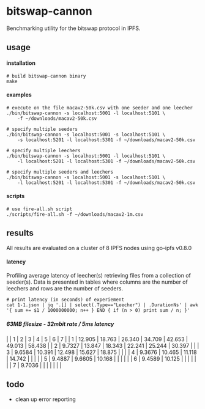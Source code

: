 # bitswap-cannon
Benchmarking utility for the bitswap protocol in IPFS.

## usage
#### installation
    # build bitswap-cannon binary
    make
#### examples
    # execute on the file macav2-50k.csv with one seeder and one leecher
    ./bin/bitswap-cannon -s localhost:5001 -l localhost:5101 \
        -f ~/downloads/macav2-50k.csv

    # specify multiple seeders
    ./bin/bitswap-cannon -s localhost:5001 -s localhost:5101 \
        -s localhost:5201 -l localhost:5301 -f ~/downloads/macav2-50k.csv

    # specify multiple leechers
    ./bin/bitswap-cannon -s localhost:5001 -l localhost:5101 \
        -l localhost:5201 -l localhost:5301 -f ~/downloads/macav2-50k.csv

    # specify multiple seeders and leechers
    ./bin/bitswap-cannon -s localhost:5001 -s localhost:5101 \
        -l localhost:5201 -l localhost:5301 -f ~/downloads/macav2-50k.csv
#### scripts
    # use fire-all.sh script 
    ./scripts/fire-all.sh -f ~/downloads/macav2-1m.csv

## results
All results are evaluated on a cluster of 8 IPFS nodes using go-ipfs v0.8.0
#### latency
Profiling average latency of leecher(s) retrieving files from a collection of seeder(s). Data is presented in tables where columns are the number of leechers and rows are the number of seeders.

    # print latency (in seconds) of experiement
    cat 1-1.json | jq '.[] | select(.Type=="Leecher") | .DurationNs' | awk '{ sum += $1 / 1000000000; n++ } END { if (n > 0) print sum / n; }'
##### 63MB filesize - 32mbit rate / 5ms latency
|   | 1      | 2      | 3      | 4      | 5      | 6      | 7      |
| 1 | 12.905 | 18.763 | 26.340 | 34.709 | 42.653 | 49.013 | 58.438 |
| 2 | 9.7327 | 13.847 | 18.343 | 22.241 | 25.244 | 30.397 |        |
| 3 | 9.6584 | 10.391 | 12.498 | 15.627 | 18.875 |        |        |
| 4 | 9.3676 | 10.465 | 11.118 | 14.742 |        |        |        |
| 5 | 9.4887 | 9.6605 | 10.168 |        |        |        |        |
| 6 | 9.4589 | 10.125 |        |        |        |        |        |
| 7 | 9.7036 |        |        |        |        |        |        |
    

## todo
- clean up error reporting
